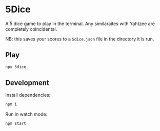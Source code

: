 # 5Dice

A 5 dice game to play in the terminal. Any similaraites with Yahtzee are
completely coincidental.

NB: this saves your scores to a `5dice.json` file in the directory it is run.

## Play

```bash
npx 5dice
```

## Development

Install dependencies:

```bash
npm i
```

Run in watch mode:

```
npm start
```
